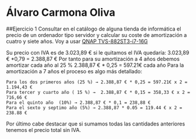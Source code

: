 # Álvaro Carmona Oliva

##Ejercicio 1 Consultar en el catálogo de alguna tienda de informática el precio de un ordenador tipo servidor y calcular su coste de amortización a cuatro y siete años. 
Voy a usar [QNAP TVS-882ST3-i7-16G](https://qloudea.com/qnap-tvs-882st3-i7-16g?gclid=CjwKCAjwo4jOBRBmEiwABWNaMSWTd84I-7HuPKFLoH4UqMnd1CRMTKpemFS7PSCQ869zYUzZd1WXdBoCsF0QAvD_BwE)

Su precio con IVA es de 3.023,89 € si le quitamos el IVA quedaría:
3.023,89 € *0,79 = 2.388,87 €
Por tanto para su  amortización a 4 años debemos amortizar cada año al 25 %
	2.388,87 € * 0,25 = 597.21€ cada año 
Para la amortización a 7 años el proceso es algo más detallado:

	Para los dos primeros años (25 %) → 2.388,87 € * 0,25 = 597.21€ x 2 = 1.194,43 € 
	Para tercer y cuarto año ( 15 %) →  2.388,87 € * 0,15 = 358,33 € x 2 = 716,66 €
	Para el quinto año  (10%) → 2.388,87 € * 0,1 = 238,88 € 
	Para el sexto y septimo año (5%) → 2.388,87 * 0.05 = 119.44 € x 2 = 238.88 €
Por último cabe destacar que si sumamos todas las cantidades anteriores tenemos el precio total sin IVA.
